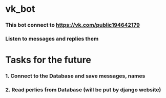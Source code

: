 # vk_bot
### This bot connect to https://vk.com/public194642179

### Listen to messages and replies them
# Tasks for the future
### 1. Connect to the Database and save messages, names
### 2. Read perlies from Database (will be put by django website)
